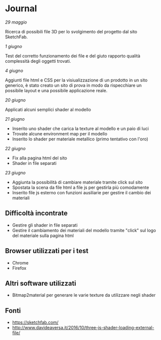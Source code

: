 # Journal

*29 maggio*

Ricerca di possibili file 3D per lo svolgimento del progetto dal sito SketchFab.

*1 giugno*

Test del corretto funzionamento dei file e del giuto rapporto qualità complessità degli oggetti trovati.

*4 giugno*

Aggiunti file html e CSS per la visiualizzazione di un prodotto in un sito generico, è stato creato un sito di prova in modo da rispecchiare un possibile layout e una possibile applicazione reale.

*20 giugno*

Applicati alcuni semplici shader al modello

*21 giugno*

* Inserito uno shader che carica la texture al modello e un paio di luci
* Trovate alcune environment map per il modello
* Inserito lo shader per materiale metallico (primo tentativo con l'oro)

*22 giugno*

* Fix alla pagina html del sito
* Shader in file separati

*23 giugno*

* Aggiunta la possibilità di cambiare materiale tramite click sul sito
* Spostata la scena da file html a file js per gestirla più comodamente
* Inserito file js esterno con funzioni ausiliarie per gestire il cambio dei materiali

## Difficoltà incontrate

* Gestire gli shader in file separati
* Gestire il cambiamento dei materiali del modello tramite "click" sul logo del materiale sulla pagina html

## Browser utilizzati per i test

* Chrome
* Firefox

## Altri software utilizzati

* Bitmap2material per generare le varie texture da utilizzare negli shader

## Fonti

* https://sketchfab.com/
* http://www.davideaversa.it/2016/10/three-js-shader-loading-external-file/
